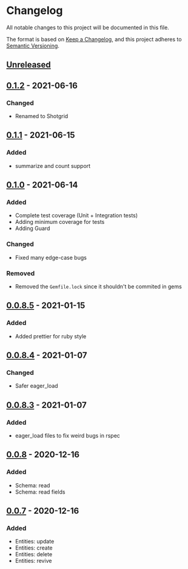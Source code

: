 # Changelog
All notable changes to this project will be documented in this file.

The format is based on [Keep a Changelog](https://keepachangelog.com/en/1.0.0/),
and this project adheres to [Semantic Versioning](https://semver.org/spec/v2.0.0.html).

## [Unreleased]

## [0.1.2] - 2021-06-16
### Changed
- Renamed to Shotgrid

## [0.1.1] - 2021-06-15
### Added
- summarize and count support

## [0.1.0] - 2021-06-14
### Added
- Complete test coverage (Unit + Integration tests)
- Adding minimum coverage for tests
- Adding Guard

### Changed
- Fixed many edge-case bugs

### Removed
- Removed the `Gemfile.lock` since it shouldn't be commited in gems

## [0.0.8.5] - 2021-01-15
### Added
- Added prettier for ruby style

## [0.0.8.4] - 2021-01-07
### Changed
- Safer eager_load

## [0.0.8.3] - 2021-01-07
### Added
- eager_load files to fix weird bugs in rspec

## [0.0.8] - 2020-12-16
### Added
- Schema: read
- Schema: read fields

## [0.0.7] - 2020-12-16
### Added
- Entities: update
- Entities: create
- Entities: delete
- Entities: revive

[Unreleased]: https://github.com/shotgunsoftware/shotgrid_api_ruby/compare/v0.1.2...HEAD
[0.1.2]: https://github.com/shotgunsoftware/shotgrid_api_ruby/releases/tag/v0.1.2
[0.1.1]: https://github.com/shotgunsoftware/shotgrid_api_ruby/releases/tag/v0.1.1
[0.1.0]: https://github.com/shotgunsoftware/shotgrid_api_ruby/releases/tag/v0.1.0
[0.0.8.5]: https://github.com/shotgunsoftware/shotgrid_api_ruby/releases/tag/v0.0.8.5
[0.0.8.4]: https://github.com/shotgunsoftware/shotgrid_api_ruby/releases/tag/v0.0.8.4
[0.0.8.3]: https://github.com/shotgunsoftware/shotgrid_api_ruby/releases/tag/v0.0.8.3
[0.0.8]: https://github.com/shotgunsoftware/shotgrid_api_ruby/releases/tag/v0.0.8
[0.0.7]: https://github.com/shotgunsoftware/shotgrid_api_ruby/releases/tag/v0.0.7
